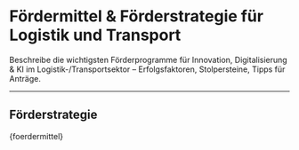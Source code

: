 # Fördermittel & Förderstrategie für Logistik und Transport

Beschreibe die wichtigsten Förderprogramme für Innovation, Digitalisierung & KI im Logistik-/Transportsektor – Erfolgsfaktoren, Stolpersteine, Tipps für Anträge.

---

## Förderstrategie

{foerdermittel}
